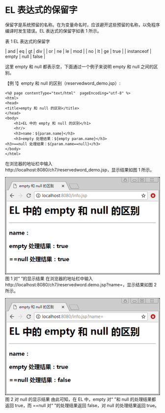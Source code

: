 # EL 表达式的保留字

保留字是系统预留的名称。在为变量命名时，应该避开这些预留的名称，以免程序编译时发生错误。EL 表达式的保留字如表 1 所示。

表 1 EL 表达式的保留字

| and | eq | gt | div |
| or | ne | le | mod |
| no | lt | ge | true |
| instanceof | empty | null | false |

这里 empty 和 null 都表示空，下面通过一个例子来说明 empty 和 null 之间的区别。

【例 1】empty 和 null 的区别（reservedword_demo.jsp）:

```
<%@ page contentType="text/html"  pageEncoding="utf-8" %>
<html>
<head>
<title>empty 和 null 的区别</title>
</head>
<body>
    <h1>EL 中的 empty 和 null 的区别</h1>
    <hr/>
    <h3>name：${param.name}</h3>
    <h3>empty 处理结果：${empty param.name}</h3>
<h3>==null 处理结果：${param.name==null}</h3>
</body>
</html>
```

在浏览器的地址栏中输入 http://localhost:8080/ch7/reservedword_demo.jsp，显示结果如图 1 所示。

![对“ ”的显示结果](img/f7f7a1d2d7cde6d3ad772b88ec60f168.jpg)
图 1 对“ ”的显示结果
在浏览器的地址栏中输入 http://localhost:8080/ch7/reservedword.demo.jsp?name=，显示结果如图 2 所示。

![对 null 的显示结果](img/b82598ce2507fbbdab3fbdf165cbe7ab.jpg)
图 2 对 null 的显示结果
由此可知，在 EL 中，empty 对“ ”和 null 的处理结果都返回 true，而 ==null 对“ ”的处理结果返回 false，对 null 的处理结果返回 true。
